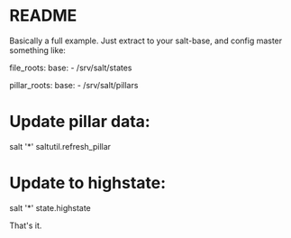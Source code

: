 README
======

Basically a full example. Just extract to your salt-base, and
config master something like:

   file_roots:
     base:
       - /srv/salt/states

   pillar_roots:
     base:
       - /srv/salt/pillars

# Update pillar data:

  salt '*' saltutil.refresh_pillar

# Update to highstate:

  salt '*' state.highstate

That's it.
